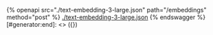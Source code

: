 [#generator:start]: <> ({ "template": "openapi" })
{% openapi src="./text-embedding-3-large.json" path="/embeddings" method="post" %}
[./text-embedding-3-large.json](./text-embedding-3-large.json)
{% endswagger %}
[#generator:end]: <> ({})